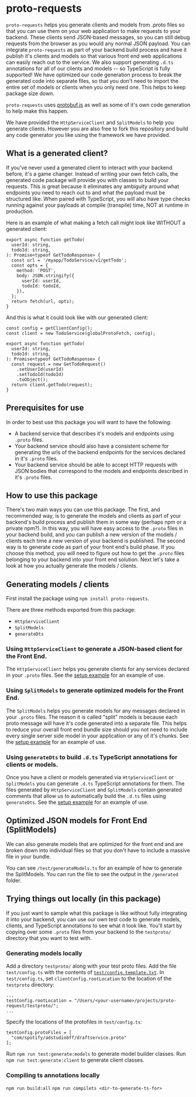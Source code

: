 # proto-requests

`proto-requests` helps you generate clients and models from .proto files so that you can use them on your web application to make requests to your backend.  These clients send JSON-based messages, so you can still debug requests from the browser as you would any normal JSON payload.  You can integrate `proto-requests` as part of your backend build process and have it publish it's clients and models so that various front end web applications can easily reach out to the service.  We also support generating `.d.ts` annotations for all of our clients and models -- so TypeScript is fully supported!  We have optimized our code generation process to break the generated code into separate files, so that you don't need to import the entire set of models or clients when you only need one.  This helps to keep package size down.

`proto-requests` uses [protobuf.js](https://github.com/protobufjs/protobuf.js) as well as some of it's own code generation to help make this happen.

We have provided the `HttpServiceClient` and `SplitModels` to help you generate clients.  However you are also free to fork this repository and build any code generator you like using the framework we have provided.

## What is a generated client?

If you've never used a generated client to interact with your backend before, it's a game changer.  Instead of writing your own fetch calls, the generated code package will provide you with classes to build your requests.  This is great because it eliminates any ambiguity around what endpoints you need to reach out to and what the payload must be structured like.  When paired with TypeScript, you will also have type checks running against your payloads at compile (transpile) time, NOT at runtime in production.

Here is an example of what making a fetch call might look like WITHOUT a generated client:

```
export async function getTodo(
  userId: string,
  todoId: string,
): Promise<typeof GetTodoResponse> {
  const url = '/myapp/TodoService/v1/getTodo';
  const opts = {
    method: 'POST',
    body: JSON.stringify({
      userId: userId,
      todoId: todoId,
    }),
  };
  return fetch(url, opts);
}
```

And this is what it could look like with our generated client:

```
const config = getClientConfig();
const client = new TodoService(globalProtoFetch, config);

export async function getTodo(
  userId: string,
  todoId: string,
): Promise<typeof GetTodoResponse> {
  const request = new GetTodoRequest()
    .setUserId(userId)
    .setTodoId(todoId)
    .toObject();
  return client.getTodo(request);
}
```

## Prerequisites for use

In order to best use this package you will want to have the following:

- A backend service that describes it's models and endpoints using `.proto` files.
- Your backend service should also have a consistent scheme for generating the urls of the backend endpoints for the services declared in it's `.proto` files.
- Your backend service should be able to accept HTTP requests with JSON bodies that correspond to the models and endpoints described in it's `.proto` files.

## How to use this package

There's two main ways you can use this package.  The first, and recommended way, is to generate the models and clients as part of your backend's build process and publish them in some way (perhaps npm or a private npm?).  In this way, you will have easy access to the `.proto` files in your backend build, and you can publish a new version of the models / clients each time a new version of your backend is published.  The second way is to generate code as part of your front end's build phase.  If you choose this method, you will need to figure out how to get the `.proto` files belonging to your backend into your front end solution.  Next let's take a look at how you actually generate the models / clients.

## Generating models / clients

First install the package using `npm install proto-requests`.

There are three methods exported from this package:

- `HttpServiceClient`
- `SplitModels`
- `generateDts`

### Using `HttpServiceClient` to generate a JSON-based client for the Front End.

The `HttpServiceClient` helps you generate clients for any services declared in your `.proto` files.  See the [setup example](https://github.com/spotify/proto-requests/blob/master/test/generateHttpServiceClient.ts) for an example of use.

### Using `SplitModels` to generate optimized models for the Front End.

The `SplitModels` helps you generate models for any messages declared in your `.proto` files.  The reason it is called "split" models is because each proto message will have it's code generated into a separate file.  This helps to reduce your overall front end bundle size should you not need to include every single server side model in your application or any of it's chunks.  See the [setup example](https://github.com/spotify/proto-requests/blob/master/test/generateModels.ts) for an example of use.

### Using `generateDts` to build `.d.ts` TypeScript annotations for clients or models.

Once you have a client or models generated via `HttpServiceClient` or `SplitModels` you can generate `.d.ts` TypeScript annotations for them.  The files generated by `HttpServiceClient` and `SplitModels` contain generated comments that allow us to automatically build the `.d.ts` files using `generateDts`.  See the [setup example](https://github.com/spotify/proto-requests/blob/master/test/generateDts.ts) for an example of use.

## Optimized JSON models for Front End (SplitModels)

We can also generate models that are optimized for the front end and are broken down into individual files so that you don't have to include a massive file in your bundle.

You can see `/test/generateModels.ts` for an example of how to generate the SplitModels. You can run the file to see the output in the `/generated` folder.

## Trying things out locally (in this package)

If you just want to sample what this package is like without fully integrating it into your backend, you can use our own test code to generate models, clients, and TypeScript annotations to see what it look like.  You'll start by copying over some `.proto` files from your backend to the `testproto/` directory that you want to test with.

### Generating models locally

Add a directory `testproto/` along with your test proto files. Add the file `test/config.ts` with the contents of [`test/config.template.txt`](). In `test/config.ts`, set `clientConfig.rootLocation` to the location of the `testproto` directory:

```
...
testConfig.rootLocation = "/Users/<your-username>/projects/proto-request/testproto/";
...
```

Specify the locations of the protofiles in `test/config.ts`:

```
testConfig.protoFiles = [
  "com/spotify/adstudiobff/draftservice.proto"
];
```

Run `npm run test:generate:models` to generate model builder classes.
Run `npm run test:generate:client` to generate client classes.

### Compiling ts annotations locally

`npm run build:all`
`npm run compilets <dir-to-generate-ts-for>`
